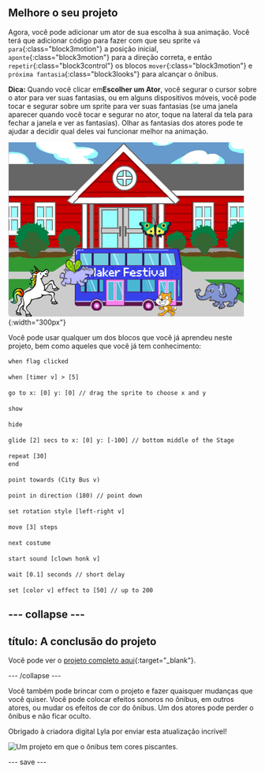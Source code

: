 ## Melhore o seu projeto

Agora, você pode adicionar um ator de sua escolha à sua animação. Você terá que adicionar código para fazer com que seu sprite `vá para`{:class="block3motion"} a posição inicial, `aponte`{:class="block3motion"} para a direção correta, e então `repetir`{:class="block3control"} os blocos `mover`{:class="block3motion"} e `próxima fantasia`{:class="block3looks"} para alcançar o ônibus.

**Dica:** Quando você clicar em**Escolher um Ator**, você segurar o cursor sobre o ator para ver suas fantasias, ou em alguns dispositivos móveis, você pode tocar e segurar sobre um sprite para ver suas fantasias (se uma janela aparecer quando você tocar e segurar no ator, toque na lateral da tela para fechar a janela e ver as fantasias). Olhar as fantasias dos atores pode te ajudar a decidir qual deles vai funcionar melhor na animação.

![Outros atores se aproximando de um ônibus com o texto "Maker Festival".](images/bus-upgrade.png){:width="300px"}

Você pode usar qualquer um dos blocos que você já aprendeu neste projeto, bem como aqueles que você já tem conhecimento:

```blocks3
when flag clicked

when [timer v] > [5]

go to x: [0] y: [0] // drag the sprite to choose x and y

show

hide

glide [2] secs to x: [0] y: [-100] // bottom middle of the Stage

repeat [30]
end

point towards (City Bus v)

point in direction (180) // point down

set rotation style [left-right v]

move [3] steps

next costume

start sound [clown honk v]

wait [0.1] seconds // short delay

set [color v] effect to [50] // up to 200
```

--- collapse ---
---
título: A conclusão do projeto
---

Você pode ver o [projeto completo aqui](https://scratch.mit.edu/projects/486719199/){:target="_blank"}.

--- /collapse ---

Você também pode brincar com o projeto e fazer quaisquer mudanças que você quiser. Você pode colocar efeitos sonoros no ônibus, em outros atores, ou mudar os efeitos de cor do ônibus. Um dos atores pode perder o ônibus e não ficar oculto.

Obrigado à criadora digital Lyla por enviar esta atualização incrível!

![Um projeto em que o ônibus tem cores piscantes.](images/Lyla-bus.gif)

--- save ---
